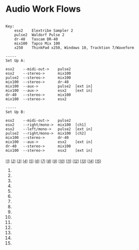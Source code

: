 # Audio Work Flows

```

Key:
    esx2    Elextribe Sampler 2
    pulse2  Waldorf Pulse 2
    dr-40   Tascam DR-40
    mix100  Tapco Mix 100
    x250    ThinkPad x250, Windows 10, Tracktion 7/Waveform

-----
Set Up A:

esx2    --midi-out->    pulse2
esx2    --stereo->      mix100
pulse2  --stereo->      mix100
mix100  --stereo->      dr-40
mix100  --aux->         pulse2  [ext in]
mix100  --aux->         esx2    [ext in]
dr-40   --stereo->      mix100
mix100  --stereo->      esx2

-----
Set Up B:

esx2    --midi-out->    pulse2
esx2    --right/mono->  mix100  [ch1]
esx2    --left/mono->   pulse2  [ext in]
pulse2  --right/mono->  mix100  [ch2]
mix100  --stereo->      dr-40
mix100  --aux->         esx2    [ext in]
dr-40   --stereo->      mix100
mix100  --stereo->      esx2    [ext in]
```

<sub>[_[1](#ref1)_]</sub>
<sub>[_[2](#ref2)_]</sub>
<sub>[_[3](#ref3)_]</sub>
<sub>[_[4](#ref4)_]</sub>
<sub>[_[5](#ref5)_]</sub>
<sub>[_[6](#ref6)_]</sub>
<sub>[_[7](#ref7)_]</sub>
<sub>[_[8](#ref8)_]</sub>
<sub>[_[9](#ref9)_]</sub>
<sub>[_[10](#ref10)_]</sub>
<sub>[_[11](#ref11)_]</sub>
<sub>[_[12](#ref12)_]</sub>
<sub>[_[13](#ref13)_]</sub>
<sub>[_[14](#ref14)_]</sub>
<sub>[_[15](#ref15)_]</sub>

1. <a id="ref1"></a> []()
2. <a id="ref2"></a> []()
3. <a id="ref3"></a> []()
4. <a id="ref4"></a> []()
5. <a id="ref5"></a> []()
6. <a id="ref6"></a> []()
7. <a id="ref7"></a> []()
8. <a id="ref8"></a> []()
9. <a id="ref9"></a> []()
10. <a id="ref10"></a> []()
11. <a id="ref11"></a> []()
12. <a id="ref12"></a> []()
13. <a id="ref13"></a> []()
14. <a id="ref14"></a> []()
15. <a id="ref15"></a> []()
